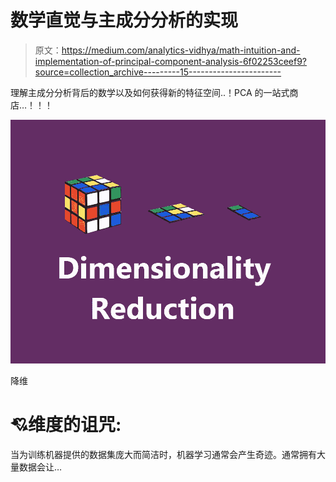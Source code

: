# 数学直觉与主成分分析的实现

> 原文：<https://medium.com/analytics-vidhya/math-intuition-and-implementation-of-principal-component-analysis-6f02253ceef9?source=collection_archive---------15----------------------->

理解主成分分析背后的数学以及如何获得新的特征空间..！PCA 的一站式商店…！！！

![](img/d1808761277a1574a41c35fad48e265a.png)

降维

# **💘维度的诅咒:**

当为训练机器提供的数据集庞大而简洁时，机器学习通常会产生奇迹。通常拥有大量数据会让…